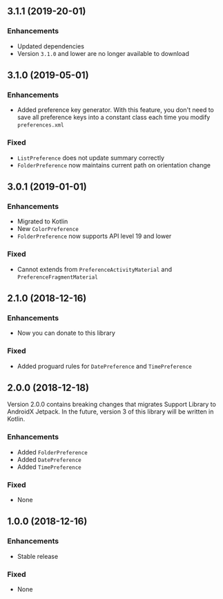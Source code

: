 
## 3.1.1 (2019-20-01)

### Enhancements
* Updated dependencies
* Version `3.1.0` and lower are no longer available to download

## 3.1.0 (2019-05-01)

### Enhancements
* Added preference key generator. With this feature, you don't need to save all preference keys into a constant class each time you modify `preferences.xml`

### Fixed
* `ListPreference` does not update summary correctly
* `FolderPreference` now maintains current path on orientation change

## 3.0.1 (2019-01-01)

### Enhancements
* Migrated to Kotlin
* New `ColorPreference`
* `FolderPreference` now supports API level 19 and lower

### Fixed
* Cannot extends from `PreferenceActivityMaterial` and `PreferenceFragmentMaterial`

## 2.1.0 (2018-12-16)

### Enhancements
* Now you can donate to this library

### Fixed
* Added proguard rules for `DatePreference` and `TimePreference`

## 2.0.0 (2018-12-18)
Version 2.0.0 contains breaking changes that migrates Support Library to AndroidX Jetpack. In the future, version 3 of this library will be written in Kotlin.

### Enhancements
* Added `FolderPreference`
* Added `DatePreference`
* Added `TimePreference`

### Fixed
* None

## 1.0.0 (2018-12-16)

### Enhancements
* Stable release

### Fixed
* None
